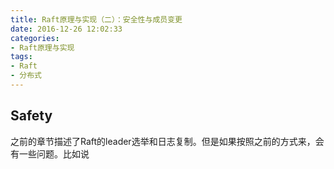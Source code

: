 ```yaml
---
title: Raft原理与实现（二）：安全性与成员变更
date: 2016-12-26 12:02:33
categories:
- Raft原理与实现
tags:
- Raft 
- 分布式
---
```


## Safety

之前的章节描述了Raft的leader选举和日志复制。但是如果按照之前的方式来，会有一些问题。比如说


